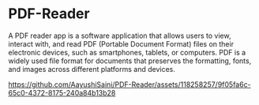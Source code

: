 # PDF-Reader
A PDF reader app is a software application that allows users to view, interact with, and read PDF (Portable Document Format) files on their electronic devices, such as smartphones, tablets, or computers. PDF is a widely used file format for documents that preserves the formatting, fonts, and images across different platforms and devices.


https://github.com/AayushiSaini/PDF-Reader/assets/118258257/9f05fa6c-65c0-4372-8175-240a84b13b28

